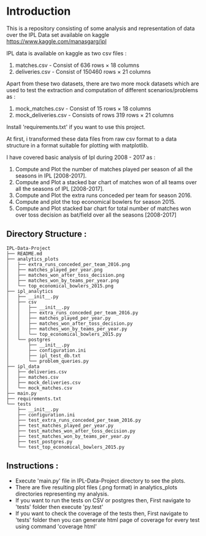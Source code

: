 # Introduction

This is a repository consisting of some analysis and representation of data over the IPL Data set available on kaggle https://www.kaggle.com/manasgarg/ipl 

IPL data is available on kaggle as two csv files :
1. matches.csv - Consist of 636 rows × 18 columns
2. deliveries.csv - Consist of 150460 rows × 21 columns

Apart from these two datasets, there are two more mock datasets which are used to test the extraction and computation of different scenarios/problems as :
1. mock_matches.csv - Consist of 15 rows × 18 columns
2. mock_deliveries.csv - Consists of rows 319 rows × 21 columns

Install 'requirements.txt' if you want to use this project.

At first, i transformed these data files from raw csv format to a data structure in a format suitable for plotting with matplotlib.

I have covered basic analysis of Ipl during 2008 - 2017 as :

1. Compute and Plot the number of matches played per season of all the seasons in IPL [2008-2017].
2. Compute and Plot a stacked bar chart of matches won of all teams over all the seasons of IPL [2008-2017].
3. Compute and Plot the extra runs conceded per team for season 2016.
4. Compute and plot the top economical bowlers for season 2015.
5. Compute and Plot stacked bar chart for total number of matches won over toss decision as bat/field over all the seasons [2008-2017]

## Directory Structure :

    IPL-Data-Project
    ├── README.md
    ├── analytics_plots
    │   ├── extra_runs_conceded_per_team_2016.png
    │   ├── matches_played_per_year.png
    │   ├── matches_won_after_toss_decision.png
    │   ├── matches_won_by_teams_per_year.png
    │   └── top_economical_bowlers_2015.png
    ├── ipl_analytics
    │   ├── __init__.py
    │   ├── csv
    │   │   ├── __init__.py
    │   │   ├── extra_runs_conceded_per_team_2016.py
    │   │   ├── matches_played_per_year.py
    │   │   ├── matches_won_after_toss_decision.py
    │   │   ├── matches_won_by_teams_per_year.py
    │   │   └── top_economical_bowlers_2015.py
    │   └── postgres
    │       ├── __init__.py
    │       ├── configuration.ini
    │       ├── ipl_test_db.txt
    │       └── problem_queries.py
    ├── ipl_data
    │   ├── deliveries.csv
    │   ├── matches.csv
    │   ├── mock_deliveries.csv
    │   └── mock_matches.csv
    ├── main.py
    ├── requirements.txt
    └── tests
        ├── __init__.py
        ├── configuration.ini
        ├── test_extra_runs_conceded_per_team_2016.py
        ├── test_matches_played_per_year.py
        ├── test_matches_won_after_toss_decision.py
        ├── test_matches_won_by_teams_per_year.py
        ├── test_postgres.py
        └── test_top_economical_bowlers_2015.py


## Instructions :
- Execute 'main.py' file in IPL-Data-Project directory to see the plots.
- There are five resulting plot files (.png format) in analytics_plots directories representing my analysis.
- If you want to run the tests on CSV or postgres then, First navigate to 'tests' folder then execute 'py.test'
- If you want to check the coverage of the tests then, First navigate to 'tests' folder then you can generate html page of coverage for every test using command 'coverage html' 